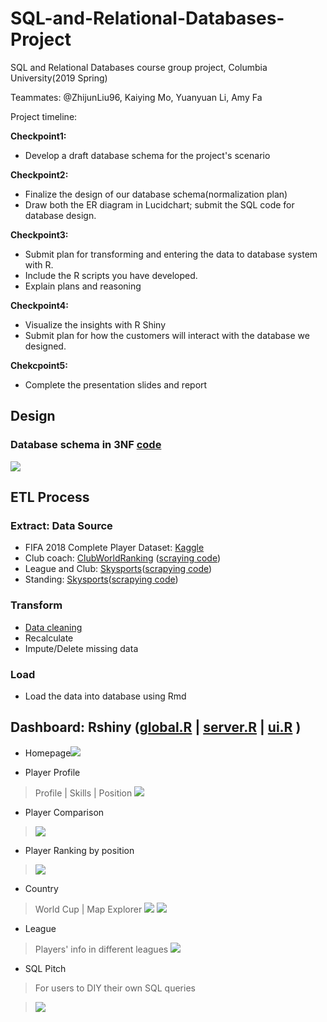 # SQL-and-Relational-Databases-Project
SQL and Relational Databases course group project, Columbia University(2019 Spring)

Teammates: @ZhijunLiu96, Kaiying Mo, Yuanyuan Li, Amy Fa

Project timeline:

**Checkpoint1:**
- Develop a draft database schema for the project's scenario

**Checkpoint2:**
- Finalize the design of our database schema(normalization plan)
- Draw both the ER diagram in Lucidchart; submit the SQL code for database design. 

**Checkpoint3:**
- Submit plan for transforming and entering the data to database system with R.
- Include the R scripts you have developed. 
- Explain plans and reasoning

**Checkpoint4:**
- Visualize the insights with R Shiny
- Submit plan for how the customers will interact with the database we designed.

**Chekcpoint5:**
- Complete the presentation slides and report


## Design 
### Database schema in 3NF [code](Schema/fifa%203NF%20populate.Rmd)

![](Schema/ER_Diagram.png)


## ETL Process
### Extract: Data Source
- FIFA 2018 Complete Player Dataset: [Kaggle](https://www.kaggle.com/thec03u5/fifa-18-demo-player-dataset)
- Club coach: [ClubWorldRanking](https://www.clubworldranking.com/ranking-coaches?wd=16&yr=2019&index=0) ([scraying code](coaches.py))
- League and Club: [Skysports](https://www.skysports.com/football/teams)([scrapying code](leagues.py))
- Standing: [Skysports](https://www.skysports.com/football/tables)([scrapying code](standings.py))

### Transform 
- [Data cleaning](datacleansing.rmd)
- Recalculate
- Impute/Delete missing data

### Load
- Load the data into database using Rmd

## Dashboard: Rshiny ([global.R](RShiny_environment/global.R) | [server.R](RShiny_environment/server.R)  | [ui.R](RShiny_environment/ui.R) )

- Homepage![](images/FIFA_homepage.png)

- Player Profile
> Profile | Skills | Position ![](images/FIFA_Player%20Profile.png)

- Player Comparison 
>![](images/FIFA_Player%20Analysis.png)

- Player Ranking by position
>![](images/FIFA_Position%20Analysis.png)

- Country
> World Cup | Map Explorer
>![](images/FIFA_World_cup_winner_by_year.png)
>![](images/FIFA_Talent_distribution_by_country.png)

- League
> Players' info in different leagues
>![](images/FIFA_Player's_info_by_League.png)

- SQL Pitch
> For users to DIY their own SQL queries

>![](images/FIFA_The%20SQL%20Pitch.png)




